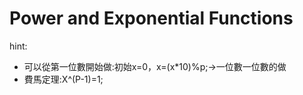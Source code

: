# Power and Exponential Functions

hint:

* 可以從第一位數開始做:初始x=0，x=(x*10)%p;->一位數一位數的做
* 費馬定理:X^(P-1)=1;

